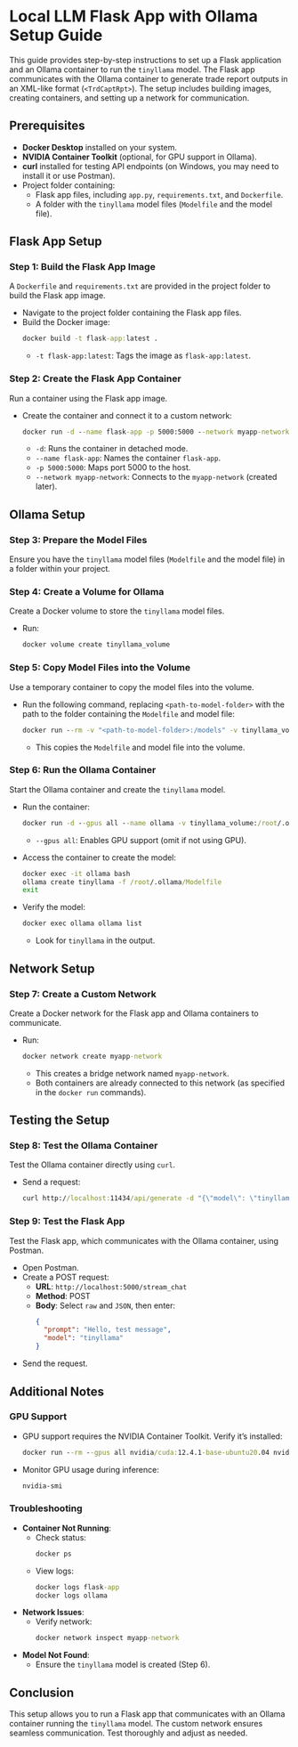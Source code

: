 # Local LLM Flask App with Ollama Setup Guide

This guide provides step-by-step instructions to set up a Flask application and an Ollama container to run the `tinyllama` model. The Flask app communicates with the Ollama container to generate trade report outputs in an XML-like format (`<TrdCaptRpt>`). The setup includes building images, creating containers, and setting up a network for communication.

## Prerequisites
- **Docker Desktop** installed on your system.
- **NVIDIA Container Toolkit** (optional, for GPU support in Ollama).
- **curl** installed for testing API endpoints (on Windows, you may need to install it or use Postman).
- Project folder containing:
  - Flask app files, including `app.py`, `requirements.txt`, and `Dockerfile`.
  - A folder with the `tinyllama` model files (`Modelfile` and the model file).

## Flask App Setup

### Step 1: Build the Flask App Image
A `Dockerfile` and `requirements.txt` are provided in the project folder to build the Flask app image.

- Navigate to the project folder containing the Flask app files.
- Build the Docker image:
  ```cmd
  docker build -t flask-app:latest .
  ```
  - `-t flask-app:latest`: Tags the image as `flask-app:latest`.

### Step 2: Create the Flask App Container
Run a container using the Flask app image.

- Create the container and connect it to a custom network:
  ```cmd
  docker run -d --name flask-app -p 5000:5000 --network myapp-network flask-app:latest
  ```
  - `-d`: Runs the container in detached mode.
  - `--name flask-app`: Names the container `flask-app`.
  - `-p 5000:5000`: Maps port 5000 to the host.
  - `--network myapp-network`: Connects to the `myapp-network` (created later).

## Ollama Setup

### Step 3: Prepare the Model Files
Ensure you have the `tinyllama` model files (`Modelfile` and the model file) in a folder within your project.

### Step 4: Create a Volume for Ollama
Create a Docker volume to store the `tinyllama` model files.

- Run:
  ```cmd
  docker volume create tinyllama_volume
  ```

### Step 5: Copy Model Files into the Volume
Use a temporary container to copy the model files into the volume.

- Run the following command, replacing `<path-to-model-folder>` with the path to the folder containing the `Modelfile` and model file:
  ```cmd
  docker run --rm -v "<path-to-model-folder>:/models" -v tinyllama_volume:/root/.ollama busybox sh -c "cp /models/Modelfile /root/.ollama/ && cp /models/unsloth.Q8_0.gguf /root/.ollama/"
  ```
  - This copies the `Modelfile` and model file into the volume.

### Step 6: Run the Ollama Container
Start the Ollama container and create the `tinyllama` model.

- Run the container:
  ```cmd
  docker run -d --gpus all --name ollama -v tinyllama_volume:/root/.ollama -p 11434:11434 --network myapp-network ollama/ollama
  ```
  - `--gpus all`: Enables GPU support (omit if not using GPU).

- Access the container to create the model:
  ```cmd
  docker exec -it ollama bash
  ollama create tinyllama -f /root/.ollama/Modelfile
  exit
  ```

- Verify the model:
  ```cmd
  docker exec ollama ollama list
  ```
  - Look for `tinyllama` in the output.

## Network Setup

### Step 7: Create a Custom Network
Create a Docker network for the Flask app and Ollama containers to communicate.

- Run:
  ```cmd
  docker network create myapp-network
  ```
  - This creates a bridge network named `myapp-network`.
  - Both containers are already connected to this network (as specified in the `docker run` commands).

## Testing the Setup

### Step 8: Test the Ollama Container
Test the Ollama container directly using `curl`.

- Send a request:
  ```cmd
  curl http://localhost:11434/api/generate -d "{\"model\": \"tinyllama\", \"prompt\": \"Hello, world!\"}"
  ```

### Step 9: Test the Flask App
Test the Flask app, which communicates with the Ollama container, using Postman.

- Open Postman.
- Create a POST request:
  - **URL**: `http://localhost:5000/stream_chat`
  - **Method**: POST
  - **Body**: Select `raw` and `JSON`, then enter:
    ```json
    {
      "prompt": "Hello, test message",
      "model": "tinyllama"
    }
    ```
- Send the request.

## Additional Notes

### GPU Support
- GPU support requires the NVIDIA Container Toolkit. Verify it’s installed:
  ```cmd
  docker run --rm --gpus all nvidia/cuda:12.4.1-base-ubuntu20.04 nvidia-smi
  ```
- Monitor GPU usage during inference:
  ```cmd
  nvidia-smi
  ```

### Troubleshooting
- **Container Not Running**:
  - Check status:
    ```cmd
    docker ps
    ```
  - View logs:
    ```cmd
    docker logs flask-app
    docker logs ollama
    ```
- **Network Issues**:
  - Verify network:
    ```cmd
    docker network inspect myapp-network
    ```
- **Model Not Found**:
  - Ensure the `tinyllama` model is created (Step 6).

## Conclusion
This setup allows you to run a Flask app that communicates with an Ollama container running the `tinyllama` model. The custom network ensures seamless communication. Test thoroughly and adjust as needed.